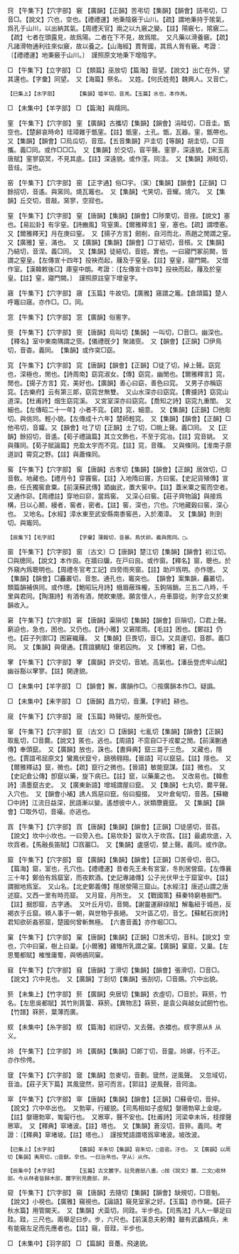 <!-- { "loadSidebar": true } -->
窍	【午集下】【穴字部】	竅	【廣韻】【正韻】苦弔切【集韻】【韻會】詰弔切，□音□。【說文】穴也，空也。【禮禮運】地秉陰竅于山川。【疏】謂地秉持于隂氣，爲孔于山川，以出納其氣。【周禮天官】兩之以九竅之變。【註】陽竅七，隂竅二。【疏】七者在頭露見，故爲陽。二者在下不見，故爲隂。　又凡藥以滑養竅。【疏】凡諸滑物通利往來似竅，故以養之。【山海經】貫胷國，其爲人胷有竅。考證：〔【禮禮運】地秉竅于山川。〕　謹照原文地秉下增陰字。 

□	【午集下】【立字部】	□	【類篇】巫放切【篇海】音望。【說文】出亡在外，望其還也。【字彙】同望。　又【海篇】祭名。　又姓。【何氏姓苑】魏興人。又音亡。

	【巳集上】【水字部】		【集韻】墟羊切，音羌。【玉篇】水也，本作羌。

□	【未集中】【羊字部】	□	【篇海】與羺同。

窐	【午集下】【穴字部】	窐	【廣韻】古攜切【集韻】【韻會】涓畦切，□音圭。甑空也。【楚辭哀時命】珪璋雜于甑窐。【註】甑窐，土孔。甑，瓦器。窐，甑帶也。　又【集韻】【韻會】□烏瓜切，音窊。【五音集韻】戸圭切【等韻】胡圭切，□音攜。義□同。或作□□□。　又【集韻】於交切，窅平聲。窐寥，深遠貌。【宋玉高唐賦】窐寥窈冥，不見其底。【註】深遠貌。或作漥。同洼。　又【集韻】淵畦切，音烓。深也。

窑	【午集下】【穴字部】	窑	【正字通】俗□宇。（窯）【集韻】【韻會】【正韻】□餘招切，音遙。與窯同。燒瓦竈也。　又【集韻】弋笑切，音耀。燒穴。　又【集韻】丘交切，音敲。窯寥，空寂也。

窒	【午集下】【穴字部】	窒	【唐韻】【集韻】【韻會】□陟栗切，音挃。【說文】塞也。【易訟卦】有孚窒。【詩豳風】穹窒熏。【爾雅釋言】窒，塞也。【疏】謂堙塞。　又【爾雅釋天】月在庚曰窒。　又【揚子方言】劒削，自河而北，燕趙之閒謂之窒。　又【廣雅】窒，滿也。　又【廣韻】【集韻】【韻會】□丁結切，音櫍。又【集韻】乃結切，音涅。義□同。　又【集韻】徒結切，音姪。實也。一曰寢門冢前闕，皆謂之窒皇。【左傳宣十四年】投袂而起，屨及于窒皇。【註】窒皇，寢門闕。　又借作室。【漢韓敕後□】庫窒中朗。考證：〔【左傳宣十四年】投袂而起，屨及於窒皇。【註】窒，寢門闕。〕　謹照原註窒下增皇字。 

窹	【午集下】【穴字部】	窹	【玉篇】牛故切。【廣雅】窹謂之竈。【倉頡篇】楚人呼竈曰窹。亦作□。□，同。

窓	【午集下】【穴字部】	窓	【廣韻】俗窻字。

窔	【午集下】【穴字部】	窔	【唐韻】烏叫切【集韻】一叫切，□音□。幽深也。【釋名】室中東南隅謂之窔。【儀禮旣夕】聚諸窔。　又【韻會】【正韻】□伊鳥切，音杳。義同。　【集韻】或作穾□窈。

窕	【午集下】【穴字部】	窕	【唐韻】【韻會】【正韻】□徒了切，掉上聲。窈窕也，深極也，閒也。【詩周南】窈窕淑女。【傳】窈窕，幽閒也。【爾雅釋言】窕，閒也。【揚子方言】窕，美好也。【廣韻】善心曰窈，善色曰窕。　又男子亦稱窈窕。【古樂府】云有第三郞，窈窕世無雙。　又山水深亦曰窈窕。【曹攄詩】窈窕山道深。【杜甫詩】烟生窈窕溪。　又宮室深亦曰窈窕。【喬知之詩】窈窕九重閨。　又細也。【左傳昭二十一年】小者不窕。【疏】窕，細意。　又【集韻】【正韻】□他彫切。與佻同。輕小貌。【左傳成十六年】楚師輕窕。　又【集韻】【韻會】【正韻】□他弔切，音糶。又【韻會】吐了切【正韻】土了切，□眺上聲。義□同。　又【正韻】餘招切，音遙。【荀子禮論篇】其立文飾也，不至于窕冶。【註】窕音姚。　又與篠同。【荀子賦論篇】充盈太宇而不窕。【註】窕，音篠。　又與條同。【淮南子原道訓】霄窕之野。【註】與蕭條同。

窖	【午集下】【穴字部】	窖	【唐韻】古孝切【集韻】【韻會】【正韻】居效切，□音敎。地藏也。【禮月令】穿竇窖。【註】入地隋曰竇，方曰窖。【史記貨殖傳】宣曲，任氏獨窖倉粟。【前漢蘇武傳】廼幽武，置大窖中。【註】蓋米粟之窖而空者。　又通作窌。【周禮註】穿地曰窌，當爲窖。　又深心曰窖。【莊子齊物論】與接爲構，日以心鬭，縵者，窖者，密者。【註】窖，深也，穴也。穴地藏穀曰窖，深心也。　又地名。【水經】漳水東至武安縣南黍窖邑，入於濁漳。　又【集韻】則到切。與竈同。

	【辰集下】【毛字部】		【字彙】蒲報切，音暴。鳥伏卵。義與菢同。□。

窗	【午集下】【穴字部】	窗	〔古文〕□【唐韻】楚江切【集韻】【韻會】初江切。□與牕同。【說文】本作囪。在牆曰牖，在戸曰囪。或作窗。【釋名】窗，聰也。於外窺內爲聰明也。【周禮冬官考工記】四旁雨夾窗。【註】助戸爲明。亦作牕。　又【集韻】【韻會】□麤叢切，音怱。通孔也，竈突也。　【韻會】案集韻，麤叢切，類篇韻補俱同。或作牕。【鮑昭玩月詩】蛾眉蔽珠櫳，玉鉤隔銷。三五二八時，千里與君同。【陶潛詩】有酒有酒，閒飮東牕。願言懷人，舟車靡從。則字合又於東韻收入。

窘	【午集下】【穴字部】	窘	【唐韻】渠隕切【集韻】【韻會】巨隕切，□君上聲。窮迫也，急也，困也。又仍也。【詩小雅】又窘隂雨。【毛註】困也。【鄭註】仍也。【莊子列禦□】困窘織屨。　又【集韻】巨畏切，音□。又具運切，音郡。義□同。　又【集韻】與僒通。【賈誼鵩賦】僒若囚拘。　又【博雅】窘，□也。

窙	【午集下】【穴字部】	窙	【廣韻】許交切，音虓。高氣也。【潘岳登虎牢山賦】幽谷豁以窙寥。【註】開達貌。

□	【未集中】【羊字部】	□	【韻會】獬，廣韻作□。◎按廣韻本作□。疑譌。

□	【未集中】【耒字部】	□	【唐韻】昌力切，音瀷。【字統】耕也。

窚	【午集下】【穴字部】	窚	【玉篇】時聲切。屋所受也。

窜	【午集下】【穴字部】	竄	〔古文〕□【唐韻】七亂切【集韻】【韻會】【正韻】取亂切，□音爨。【說文】匿也，逃也。【周語】不窋自□于戎翟之閒。【前漢蒯通傳】奉頭竄。　又【廣韻】放也，誅也。【書舜典】竄三苗于三危。　又藏也，隱也。【賈誼弔屈原文】鸞鳳伏竄兮，鴟鴞翱翔。【晉語】可以竄惡。【註】隱也。　又【爾雅釋詁】竄，微也。【疏】竄行之微也。【晉語】敏能竄謀。【註】微也。　又【史記倉公傳】卽竄以藥，旋下病已。【註】竄，以藥薰之也。　又改易也。【韓愈詩】漬墨竄古史。　又【廣東新語】增城謂屋曰竄。　又【集韻】七丸切，爨平聲。入穴也。　又【韻會小補】誘人爲惡曰竄。俗曰攛掇。　又叶倉甸切，音茜。【蘇轍□中詩】江流日益深，民語漸以變。遙想彼中人，狀類麖鹿竄。　又【集韻】【韻會】□取外切，音襊。亦逃也。

窞	【午集下】【穴字部】	窞	【唐韻】【集韻】【韻會】【正韻】□徒感切，音萏。【說文】坎中小坎也。一曰旁入也。【易坎卦】習坎入于坎窞。【註】最處坎底，入坎窞者。【馬融長笛賦】□窞巖□。　又【集韻】盧感切，婪上聲。義同。或作欿。

窟	【午集下】【穴字部】	窟	【廣韻】【集韻】【韻會】【正韻】□苦骨切，音□。【篇海】窟，室也，孔穴也。【禮禮運】昔者先王未有宮室，冬則居營窟。【左傳襄三十年】鄭伯有爲窟室，而夜飮酒。【史記專諸傳】公子光伏甲士于窟室中。【註】謂掘地爲室。　又山名。【北史鄭義傳】隱居滎陽三窟山。【水經注】唐述山謂之唐述窟。又西一里有時亮窟。　又月窟，月所生。　又【戰國策】蘇秦特窮巷掘門。【註】掘卽窟，古字通。　又叶丘月切，音闕。【謝靈運辭祿賦】解龜紐于城邑，反褐衣于丘窟。頖人事于一朝，與世物乎長絕。　又叶區乙切，音乞。【蘇軾石炭詩】君知欲斫姦邪窟，楚國何曾斬無極。　【六書音義】亦作堀□□。

窠	【午集下】【穴字部】	窠	【唐韻】【集韻】【正韻】□苦禾切，音科。【說文】空也，穴中曰窠，樹上曰巢。【小爾雅】雞雉所乳謂之窠。【廣韻】窠窟，又巢。【左思蜀都賦】榷惟庸蜀，與鴝鵒同窠。

窡	【午集下】【穴字部】	窡	【唐韻】丁滑切【集韻】【韻會】張滑切，□音□。【說文】穴中見也。　又【廣韻】丁刮切【集韻】張刮切，□音鵽。穴中出貌。

箊	【未集上】【竹字部】	箊	【廣韻】央居切【集韻】衣虛切，□音於。箖箊，竹名。【左思吳都賦】其竹則篔簹、箖箊。【異物志】箖箊，是袁公與越女試劒竹也。【竹譜】箖箊，葉薄而廣。

紁	【未集中】【糸字部】	紁	【篇海】初訝切，叉去聲。衣襠也。紁字原从糹从义。

竛	【午集下】【立字部】	竛	【廣韻】【集韻】□郞丁切，音靈。竛竮，行不正。　亦作伶俜。

窢	【午集下】【穴字部】	窢	【集韻】忽麥切，音劃。窢然，逆風聲。　又忽域切，音洫。【莊子天下篇】其風窢然，惡可而言。【郭註】逆風聲，音同洫。

窣	【午集下】【穴字部】	窣	【唐韻】【集韻】【韻會】【正韻】□蘇骨切，音捽。【說文】穴中卒出也。　又勃窣，行緩貌。【司馬相如子虛賦】媻珊勃窣上金堤。【註】媻珊勃窣，匍匐行也。　又窸窣，聲不安也。【杜甫詩】河梁幸未坼，枝撑聲窸窣。　又【釋典】窣堵波。【註】塔也。　又【集韻】蒼沒切，音猝。義同。考證：〔【釋典】窣堵坡。【註】塔也。〕　謹按梵語謂塔爲窣堵波。坡改波。 

	【巳集上】【水字部】		【廣韻】羊朱切【集韻】容朱切，□音逾。汙也。　又【廣韻】以周切【集韻】夷周切，□音猷。皁也。一曰治帛也。字从氵从作。

	【辰集中】【木字部】		【玉篇】古文麓字。註見鹿部八畫。○按《說文》麓、二文□收林部。今从林者皆歸木部，麓字別見鹿部，非。

窥	【午集下】【穴字部】	窺	【唐韻】去隨切【集韻】【韻會】缺規切，□音魁。【說文】小視也。【廣雅】窺視也。【論語】窺見室家之好。【玉篇】亦作闚。【莊子秋水篇】用管闚天。　又【集韻】犬蘂切。同跬。半步也。【司馬法】凡人一舉足曰跬。跬，三尺也。兩舉足曰步。步，六尺也。【前漢息夫躬傳】雖有武蠭精兵，未有能窺左足而先應者也。【註】窺，音跬，半步也。

□	【未集中】【羽字部】	□	【篇韻】音躉。飛速貌。

